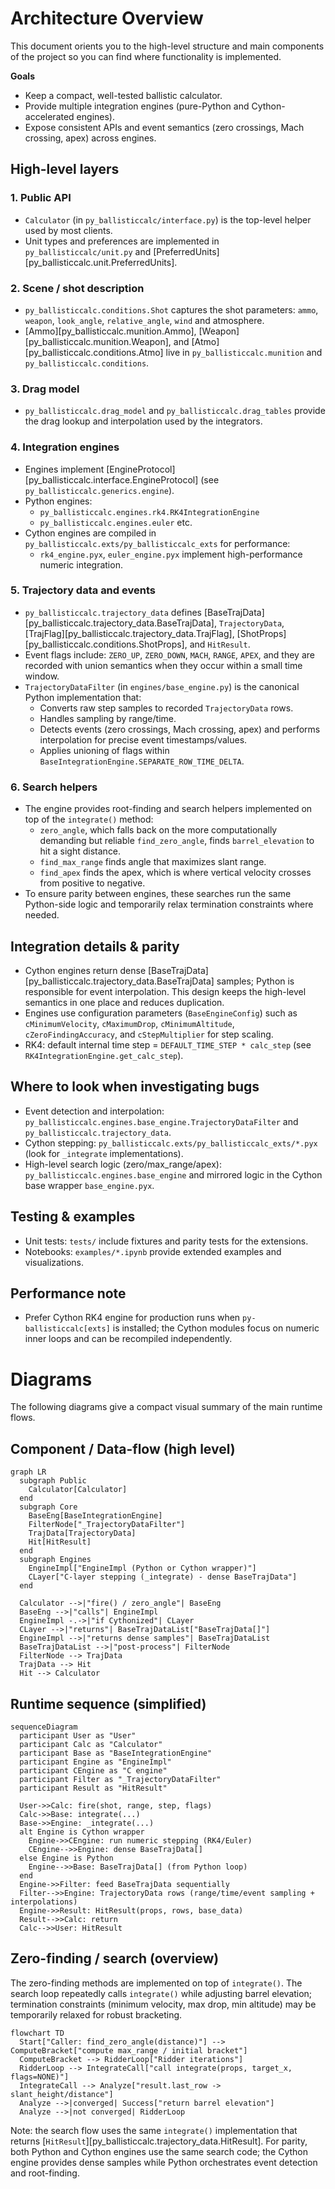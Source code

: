 # Architecture Overview

This document orients you to the high-level structure and main components of the project so you can find where functionality is implemented.

**Goals**
- Keep a compact, well-tested ballistic calculator.
- Provide multiple integration engines (pure-Python and Cython-accelerated engines).
- Expose consistent APIs and event semantics (zero crossings, Mach crossing, apex) across engines.

## High-level layers

### 1. Public API
- `Calculator` (in `py_ballisticcalc/interface.py`) is the top-level helper used by most clients.
- Unit types and preferences are implemented in `py_ballisticcalc/unit.py` and [PreferredUnits][py_ballisticcalc.unit.PreferredUnits].

### 2. Scene / shot description
- `py_ballisticcalc.conditions.Shot` captures the shot parameters: `ammo`, `weapon`, `look_angle`, `relative_angle`, `wind` and atmosphere.
- [Ammo][py_ballisticcalc.munition.Ammo], [Weapon][py_ballisticcalc.munition.Weapon], and [Atmo][py_ballisticcalc.conditions.Atmo] live in `py_ballisticcalc.munition` and `py_ballisticcalc.conditions`.

### 3. Drag model
- `py_ballisticcalc.drag_model` and `py_ballisticcalc.drag_tables` provide the drag lookup and interpolation used by the integrators.

### 4. Integration engines
- Engines implement [EngineProtocol][py_ballisticcalc.interface.EngineProtocol] (see `py_ballisticcalc.generics.engine`).
- Python engines:
  - `py_ballisticcalc.engines.rk4.RK4IntegrationEngine`
  - `py_ballisticcalc.engines.euler` etc.
- Cython engines are compiled in `py_ballisticcalc.exts/py_ballisticcalc_exts` for performance:
  - `rk4_engine.pyx`, `euler_engine.pyx` implement high-performance numeric integration.
  
### 5. Trajectory data and events
- `py_ballisticcalc.trajectory_data` defines [BaseTrajData][py_ballisticcalc.trajectory_data.BaseTrajData], `TrajectoryData`, [TrajFlag][py_ballisticcalc.trajectory_data.TrajFlag], [ShotProps][py_ballisticcalc.conditions.ShotProps], and `HitResult`.
- Event flags include: `ZERO_UP`, `ZERO_DOWN`, `MACH`, `RANGE`, `APEX`, and they are recorded with union semantics when they occur within a small time window.
- `TrajectoryDataFilter` (in `engines/base_engine.py`) is the canonical Python implementation that:
  - Converts raw step samples to recorded `TrajectoryData` rows.
  - Handles sampling by range/time.
  - Detects events (zero crossings, Mach crossing, apex) and performs interpolation for precise event timestamps/values.
  - Applies unioning of flags within `BaseIntegrationEngine.SEPARATE_ROW_TIME_DELTA`.

### 6. Search helpers
- The engine provides root-finding and search helpers implemented on top of the `integrate()` method:
  - `zero_angle`, which falls back on the more computationally demanding but reliable `find_zero_angle`, finds `barrel_elevation` to hit a sight distance.
  - `find_max_range` finds angle that maximizes slant range.
  - `find_apex` finds the apex, which is where vertical velocity crosses from positive to negative.
- To ensure parity between engines, these searches run the same Python-side logic and temporarily relax termination constraints where needed.

## Integration details & parity
- Cython engines return dense [BaseTrajData][py_ballisticcalc.trajectory_data.BaseTrajData] samples; Python is responsible for event interpolation. This design keeps the high-level semantics in one place and reduces duplication.
- Engines use configuration parameters (`BaseEngineConfig`) such as `cMinimumVelocity`, `cMaximumDrop`, `cMinimumAltitude`, `cZeroFindingAccuracy`, and `cStepMultiplier` for step scaling.
- RK4: default internal time step = `DEFAULT_TIME_STEP * calc_step` (see `RK4IntegrationEngine.get_calc_step`).

## Where to look when investigating bugs
- Event detection and interpolation: `py_ballisticcalc.engines.base_engine.TrajectoryDataFilter` and `py_ballisticcalc.trajectory_data`.
- Cython stepping: `py_ballisticcalc.exts/py_ballisticcalc_exts/*.pyx` (look for `_integrate` implementations).
- High-level search logic (zero/max_range/apex): `py_ballisticcalc.engines.base_engine` and mirrored logic in the Cython base wrapper `base_engine.pyx`.

## Testing & examples
- Unit tests: `tests/` include fixtures and parity tests for the extensions.
- Notebooks: `examples/*.ipynb` provide extended examples and visualizations.

## Performance note
- Prefer Cython RK4 engine for production runs when `py-ballisticcalc[exts]` is installed; the Cython modules focus on numeric inner loops and can be recompiled independently.

# Diagrams

The following diagrams give a compact visual summary of the main runtime flows.

## Component / Data-flow (high level)

```mermaid
graph LR
  subgraph Public
    Calculator[Calculator]
  end
  subgraph Core
    BaseEng[BaseIntegrationEngine]
    FilterNode["_TrajectoryDataFilter"]
    TrajData[TrajectoryData]
    Hit[HitResult]
  end
  subgraph Engines
    EngineImpl["EngineImpl (Python or Cython wrapper)"]
    CLayer["C-layer stepping (_integrate) - dense BaseTrajData"]
  end

  Calculator -->|"fire() / zero_angle"| BaseEng
  BaseEng -->|"calls"| EngineImpl
  EngineImpl -.->|"if Cythonized"| CLayer
  CLayer -->|"returns"| BaseTrajDataList["BaseTrajData[]"]
  EngineImpl -->|"returns dense samples"| BaseTrajDataList
  BaseTrajDataList -->|"post-process"| FilterNode
  FilterNode --> TrajData
  TrajData --> Hit
  Hit --> Calculator
```

## Runtime sequence (simplified)

```mermaid
sequenceDiagram
  participant User as "User"
  participant Calc as "Calculator"
  participant Base as "BaseIntegrationEngine"
  participant Engine as "EngineImpl"
  participant CEngine as "C engine"
  participant Filter as "_TrajectoryDataFilter"
  participant Result as "HitResult"

  User->>Calc: fire(shot, range, step, flags)
  Calc->>Base: integrate(...)
  Base->>Engine: _integrate(...)
  alt Engine is Cython wrapper
    Engine->>CEngine: run numeric stepping (RK4/Euler)
    CEngine-->>Engine: dense BaseTrajData[]
  else Engine is Python
    Engine-->>Base: BaseTrajData[] (from Python loop)
  end
  Engine->>Filter: feed BaseTrajData sequentially
  Filter-->>Engine: TrajectoryData rows (range/time/event sampling + interpolations)
  Engine->>Result: HitResult(props, rows, base_data)
  Result-->>Calc: return
  Calc-->>User: HitResult
```

## Zero-finding / search (overview)

The zero-finding methods are implemented on top of `integrate()`. The search loop repeatedly calls `integrate()` while adjusting barrel elevation; termination constraints (minimum velocity, max drop, min altitude) may be temporarily relaxed for robust bracketing.

```mermaid
flowchart TD
  Start["Caller: find_zero_angle(distance)"] --> ComputeBracket["compute max_range / initial bracket"]
  ComputeBracket --> RidderLoop["Ridder iterations"]
  RidderLoop --> IntegrateCall["call integrate(props, target_x, flags=NONE)"]
  IntegrateCall --> Analyze["result.last_row -> slant_height/distance"]
  Analyze -->|converged| Success["return barrel elevation"]
  Analyze -->|not converged| RidderLoop
```

Note: the search flow uses the same `integrate()` implementation that returns [`HitResult`][py_ballisticcalc.trajectory_data.HitResult]. For parity, both Python and Cython engines use the same search code; the Cython engine provides dense samples while Python orchestrates event detection and root-finding.

